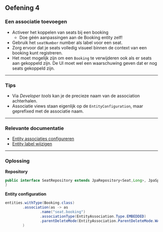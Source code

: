 ## Oefening 4
### Een associatie toevoegen

* Activeer het koppelen van seats bij een booking
  * Doe géén aanpassingen aan de Booking entity zelf!
* Gebruik het `seatNumber` number als label voor een seat. 
* Zorg ervoor dat je seats volledig visueel binnen de context van een booking kunt registreren. 
* Het moet mogelijk zijn om een `Booking` te verwijderen ook als er seats aan gekoppeld zijn. 
De UI moet wel een waarschuwing geven dat er nog seats gekoppeld zijn.
   
----

### Tips
* Via *Developer tools* kan je de precieze naam van de association achterhalen.
* Associatie views staan eigenlijk op de `EntityConfiguration`, maar geprefixed met de associatie naam.

----

### Relevante documentatie

* [Entity associaties configureren](https://across-docs.foreach.be/across-site/production/entity-module/3.2.0/customizing-entities/entity-associations.html)
* [Entity label wijzigen](https://across-docs.foreach.be/across-site/production/entity-module/3.2.0/customizing-entities/entity-views.html#_changing_entity_names_property_names_or_other_labels)

----

### Oplossing

**Repository**
```java
public interface SeatRepository extends JpaRepository<Seat,Long>, JpaSpecificationExecutor<Seat> {
}
```

**Entity configuration**
```java
entities.withType(Booking.class)
        .association(as -> as
                .name("seat.booking")
                .associationType(EntityAssociation.Type.EMBEDDED)
                .parentDeleteMode(EntityAssociation.ParentDeleteMode.WARN)
        )
```